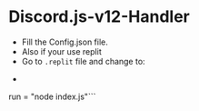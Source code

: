 # Discord.js-v12-Handler

- Fill the Config.json file.
- Also if your use replit
- Go to `.replit` file and change to:
- ```language = "nodejs"
run = "node index.js"```
